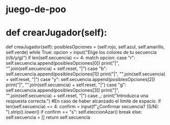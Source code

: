 # juego-de-poo

   # def crearJugador(self):
   
  def creaJugador(self):
        posiblesOpciones = (self.rojo, self.azul, self.amarillo, self.verde)
        while True:
            opcion = input("Elige los colores de tu secuencia (r/b/y/g)")
            if len(self.secuencia) <= 4:
                match opcion:
                    case "r":
                        self.secuencia.append(posiblesOpciones[0])
                        print("|", "".join(self.secuencia) + self.reset, "|")
                    case "b":
                        self.secuencia.append(posiblesOpciones[1])
                        print("|", "".join(self.secuencia) + self.reset, "|")
                    case "y":
                        self.secuencia.append(posiblesOpciones[2])
                        print("|", "".join(self.secuencia) + self.reset, "|")
                    case "g":
                        self.secuencia.append(posiblesOpciones[3])
                        print("|", "".join(self.secuencia) + self.reset, "|")
                    case _:
                        print("Introduzca una respuesta correcta.")
                        #En caso de haber alcanzado el limite de espacio.
                if len(self.secuencia) == 4:
                    confirm = input(f"¿Confirmar secuencia? (S/N): ").strip().lower()
                    if confirm == "s":
                        self.eleccionAzar()
                        break
                    else:
                        self.secuencia = []
        return self.secuencia
